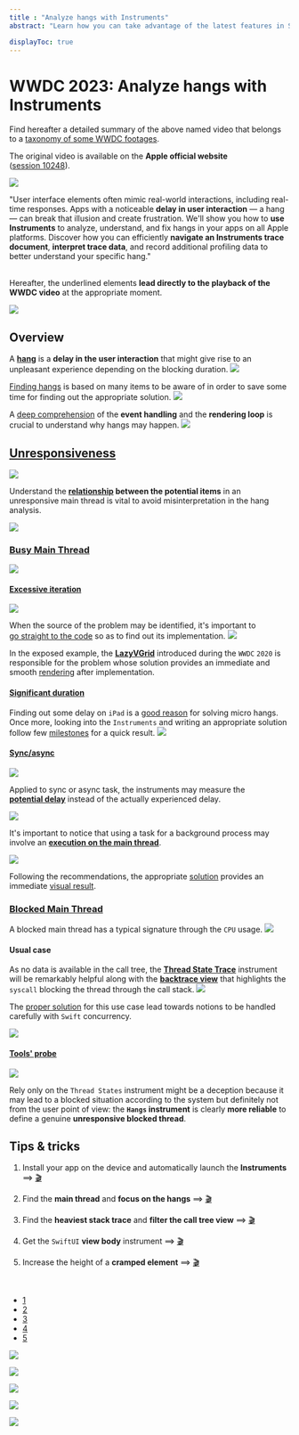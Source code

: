 ```yaml
---
title : "Analyze hangs with Instruments"
abstract: "Learn how you can take advantage of the latest features in Swift-DocC."

displayToc: true
---
```


# WWDC 2023: Analyze hangs with Instruments
Find hereafter a detailed summary of the above named video that belongs to a [taxonomy&nbsp;of&nbsp;some&nbsp;WWDC&nbsp;footages](../../).

The original video is available on the **Apple official website** ([session&nbsp;10248](https://developer.apple.com/videos/play/wwdc2023/10248/)).

![](../../../../../images/iOSdev/wwdc23-10248_Poster.png)

"User interface elements often mimic real-world interactions, including real-time responses. Apps with a noticeable **delay in user interaction** — a hang — can break that illusion and create frustration. We'll show you how to **use Instruments** to analyze, understand, and fix hangs in your apps on all Apple platforms. Discover how you can efficiently **navigate an Instruments trace document**, **interpret trace data**, and record additional profiling data to better understand your specific hang."

</br>Hereafter, the underlined elements **lead directly to the playback of the WWDC video** at the appropriate moment.

![](../../../../../images/iOSdev/wwdc23-10248_22.png)

## Overview
A **[hang](https://developer.apple.com/videos/play/wwdc2023/10248/?time=284)** is a **delay in the user interaction** that might give rise to an unpleasant experience depending on the blocking duration.
![](../../../../../images/iOSdev/wwdc23-10248_2.png)

[Finding&nbsp;hangs](https://developer.apple.com/videos/play/wwdc2023/10248/?time=92) is based on many items to be aware of in order to save some time for finding out the appropriate solution.
![](../../../../../images/iOSdev/wwdc23-10248_1.png)

A [deep&nbsp;comprehension](https://developer.apple.com/videos/play/wwdc2023/10248/?time=404) of the **event handling** and the **rendering loop** is crucial to understand why hangs may happen.
![](../../../../../images/iOSdev/wwdc23-10248_3.png)

## [Unresponsiveness](https://developer.apple.com/videos/play/wwdc2023/10248/?time=689)
![](../../../../../images/iOSdev/wwdc23-10248_5.png)

Understand the **[relationship](https://developer.apple.com/videos/play/wwdc2023/10248/?time=2477) between the potential items** in an unresponsive main thread is vital to avoid misinterpretation in the hang analysis.

![](../../../../../images/iOSdev/wwdc23-10248_20.png)

### [Busy&nbsp;Main&nbsp;Thread](https://developer.apple.com/videos/play/wwdc2023/10248/?time=858)
![](../../../../../images/iOSdev/wwdc23-10248_8.png)

#### [Excessive&nbsp;iteration](https://developer.apple.com/videos/play/wwdc2023/10248/?time=1100)
![](../../../../../images/iOSdev/wwdc23-10248_11.png)

When the source of the problem may be identified, it's important to [go&nbsp;straight&nbsp;to&nbsp;the&nbsp;code](https://developer.apple.com/videos/play/wwdc2023/10248/?time=1166) so as to find out its implementation.
![](../../../../../images/iOSdev/wwdc23-10248_12.png)

In the exposed example, the **[LazyVGrid](https://developer.apple.com/videos/play/wwdc2023/10248/?time=1195)** introduced during the `WWDC`&nbsp;`2020` is responsible for the problem whose solution provides an immediate and smooth [rendering](https://developer.apple.com/videos/play/wwdc2023/10248/?time=1270) after implementation.
</br>

#### [Significant&nbsp;duration](https://developer.apple.com/videos/play/wwdc2023/10248/?time=1317)
Finding out some delay on `iPad` is a [good&nbsp;reason](https://developer.apple.com/videos/play/wwdc2023/10248/?time=1357) for solving micro hangs.
Once more, looking into the `Instruments` and writing an appropriate solution follow few [milestones](https://developer.apple.com/videos/play/wwdc2023/10248/?time=1388) for a quick result.
![](../../../../../images/iOSdev/wwdc23-10248_13.png)
</br>

#### [Sync/async](https://developer.apple.com/videos/play/wwdc2023/10248/?time=1680)
![](../../../../../images/iOSdev/wwdc23-10248_14.png)

Applied to sync or async task, the instruments may measure the **[potential&nbsp;delay](https://developer.apple.com/videos/play/wwdc2023/10248/?time=1610)** instead of the actually experienced delay.

![](../../../../../images/iOSdev/wwdc23-10248_15.png)

It's important to notice that using a task for a background process may involve an **[execution&nbsp;on&nbsp;the&nbsp;main&nbsp;thread](https://developer.apple.com/videos/play/wwdc2023/10248/?time=1894)**.

![](../../../../../images/iOSdev/wwdc23-10248_16.png)

Following the recommendations, the appropriate [solution](https://developer.apple.com/videos/play/wwdc2023/10248/?time=2020) provides an immediate [visual&nbsp;result](https://developer.apple.com/videos/play/wwdc2023/10248/?time=2056).
</br>

### [Blocked&nbsp;Main&nbsp;Thread](https://developer.apple.com/videos/play/wwdc2023/10248/?time=2175)
A blocked main thread has a typical signature through the `CPU` usage.
![](../../../../../images/iOSdev/wwdc23-10248_17.png)

#### Usual&nbsp;case
As no data is available in the call tree, the **[Thread&nbsp;State&nbsp;Trace](https://developer.apple.com/videos/play/wwdc2023/10248/?time=2213)** instrument will be remarkably helpful along with the **[backtrace&nbsp;view](https://developer.apple.com/videos/play/wwdc2023/10248/?time=2269)** that highlights the `syscall` blocking the thread through the call stack.
![](../../../../../images/iOSdev/wwdc23-10248_18.png)

The [proper&nbsp;solution](https://developer.apple.com/videos/play/wwdc2023/10248/?time=2341) for this use case lead towards notions to be handled carefully with `Swift` concurrency.

![](../../../../../images/iOSdev/wwdc23-10248_19.png)

#### [Tools'&nbsp;probe](https://developer.apple.com/videos/play/wwdc2023/10248/?time=2435)
![](../../../../../images/iOSdev/wwdc23-10248_21.png)

Rely only on the `Thread States` instrument might be a deception because it may lead to a blocked situation according to the system but definitely not from the user point of view: the **`Hangs` instrument** is clearly **more reliable** to define a genuine **unresponsive blocked thread**.
</br>

## Tips&nbsp;&&nbsp;tricks
1. Install your app on the device and automatically launch the **Instruments** ⟹ <a alt="Click to playback the video footage." href="https://developer.apple.com/videos/play/wwdc2023/10248/?time=571">🎬</a>

2. Find the **main thread** and **focus on the hangs** ⟹ <a alt="Click to playback the video footage." href="https://developer.apple.com/videos/play/wwdc2023/10248/?time=719">🎬</a>

3. Find the **heaviest stack trace** and **filter the call tree view** ⟹ <a alt="Click to playback the video footage." href="https://developer.apple.com/videos/play/wwdc2023/10248/?time=795">🎬</a>

4. Get the `SwiftUI` **view body** instrument ⟹ <a alt="Click to playback the video footage." href="https://developer.apple.com/videos/play/wwdc2023/10248/?time=1026">🎬</a>

5. Increase the height of a **cramped element** ⟹ <a alt="Click to playback the video footage." href="https://developer.apple.com/videos/play/wwdc2023/10248/?time=1078">🎬</a>

</br>

<ul class="nav nav-tabs" role="tablist">
    <li class="nav-item" role="presentation">
        <a class="nav-link active"
           data-bs-toggle="tab" 
           href="#AnalyzeHangsTips1"
           id="AnalyzeHangsTips1_tab"
           role="tab" 
           aria-selected="true">1</a>
    </li>
    <li class="nav-item" role="presentation">
        <a class="nav-link"
           data-bs-toggle="tab" 
           href="#AnalyzeHangsTips2"
           id="AnalyzeHangsTips2_tab"
           role="tab" 
           aria-selected="false">2</a>
    </li>
    <li class="nav-item" role="presentation">
        <a class="nav-link"
           data-bs-toggle="tab" 
           href="#AnalyzeHangsTips3"
           id="AnalyzeHangsTips3_tab"
           role="tab" 
           aria-selected="false">3</a>
    </li>
    <li class="nav-item" role="presentation">
        <a class="nav-link"
           data-bs-toggle="tab" 
           href="#AnalyzeHangsTips4"
           id="AnalyzeHangsTips4_tab"
           role="tab" 
           aria-selected="false">4</a>
    </li>
    <li class="nav-item" role="presentation">
        <a class="nav-link"
           data-bs-toggle="tab" 
           href="#AnalyzeHangsTips5"
           id="AnalyzeHangsTips5_tab"
           role="tab" 
           aria-selected="false">5</a>
    </li>
    </ul>

<div class="tab-content">
<div class="tab-pane show active" id="AnalyzeHangsTips1" role="tabpanel">

![](../../../../../images/iOSdev/wwdc23-10248_4.png)
</div>

<div class="tab-pane" id="AnalyzeHangsTips2" role="tabpanel">

![](../../../../../images/iOSdev/wwdc23-10248_6.png)
</div>

<div class="tab-pane" id="AnalyzeHangsTips3" role="tabpanel">

![](../../../../../images/iOSdev/wwdc23-10248_7.png)
</div>

<div class="tab-pane" id="AnalyzeHangsTips4" role="tabpanel">

![](../../../../../images/iOSdev/wwdc23-10248_9.png)
</div>

<div class="tab-pane" id="AnalyzeHangsTips5" role="tabpanel">

![](../../../../../images/iOSdev/wwdc23-10248_10.png)
</div>
</div>